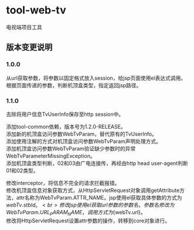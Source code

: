# tool-web-tv
电视端项目工具


版本变更说明
---

### 1.0.0
从url获取参数，将参数以固定格式放入session，给jsp页面使用el表达式调用。<br>
根据页面传递的参数，判断机顶盒类型，指定返回jsp路径。<br>

### 1.1.0
去除将用户信息TvUserInfo保存至http session中。<br>

添加tool-common依赖，版本号为1.2.0-RELEASE。<br>
添加新的机顶盒访问参数WebTvParam，替代原有的TvUserInfo。<br>
添加使用注解的方式对机顶盒访问参数WebTvParam声明处理方式。<br>
添加机顶盒访问参数WebTvParam验证缺少参数时的异常WebTvParameterMissingException。<br>
添加机顶盒类型判断，02和03由广电连接传，再经由http head user-agent判断01和02类型。<br>

修改interceptor，将信息不完全的请求拦截报错。<br>
修改机顶盒信息对象获取方式，从HttpServletRequest对象调用getAttribute方法，attr名称为WebTvParam.ATTR_NAME。jsp使用el获取具体参数的方式为${webTv.stbId}。<br>
修改jsp使用el获取url参数的参数名，参数名修改为WebTvParam.URL_PARAM_NAME，调用方式为${webTv.url}。<br>
修改将HttpServletRequest设置attr参数的操作，转移到core对象进行。<br>

